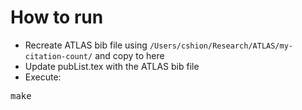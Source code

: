 # How to run
- Recreate ATLAS bib file using `/Users/cshion/Research/ATLAS/my-citation-count/` and copy to here
- Update pubList.tex with the ATLAS bib file 
- Execute:
<pre>
make
<pre/>